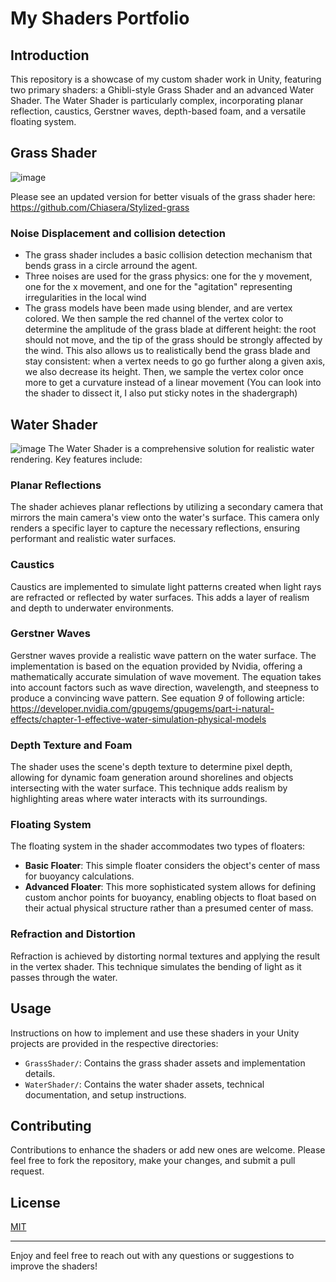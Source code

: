 # My Shaders Portfolio

## Introduction
This repository is a showcase of my custom shader work in Unity, featuring two primary shaders: a Ghibli-style Grass Shader and an advanced Water Shader. The Water Shader is particularly complex, incorporating planar reflection, caustics, Gerstner waves, depth-based foam, and a versatile floating system.

## Grass Shader
![image](https://github.com/Chiasera/Shaders_playground/assets/70693638/79c2dc97-72cc-4105-b914-d404f1574165)

Please see an updated version for better visuals of the grass shader here: https://github.com/Chiasera/Stylized-grass
### Noise Displacement and collision detection
- The grass shader includes a basic collision detection mechanism that bends grass in a circle arround the agent.
- Three noises are used for the grass physics: one for the y movement, one for the x movement, and one for the "agitation" representing irregularities in the local wind
- The grass models have been made using blender, and are vertex colored. We then sample the red channel of the vertex color to determine the amplitude of the grass blade at different height: the root should not move, and the tip of the grass should be strongly affected by the wind. This also allows us to realistically bend the grass blade and stay consistent: when a vertex needs to go go further along a given axis, we also decrease its height. Then, we sample the vertex color once more to get a curvature instead of a linear movement (You can look into the shader to dissect it, I also put sticky notes in the shadergraph)

## Water Shader
![image](https://github.com/Chiasera/Shaders_playground/assets/70693638/078ea4c8-386c-491b-bfc3-b1770262c267)
The Water Shader is a comprehensive solution for realistic water rendering. Key features include:

### Planar Reflections
The shader achieves planar reflections by utilizing a secondary camera that mirrors the main camera's view onto the water's surface. This camera only renders a specific layer to capture the necessary reflections, ensuring performant and realistic water surfaces.

### Caustics
Caustics are implemented to simulate light patterns created when light rays are refracted or reflected by water surfaces. This adds a layer of realism and depth to underwater environments.

### Gerstner Waves
Gerstner waves provide a realistic wave pattern on the water surface. The implementation is based on the equation provided by Nvidia, offering a mathematically accurate simulation of wave movement. The equation takes into account factors such as wave direction, wavelength, and steepness to produce a convincing wave pattern.
See equation *9* of following article: https://developer.nvidia.com/gpugems/gpugems/part-i-natural-effects/chapter-1-effective-water-simulation-physical-models

### Depth Texture and Foam
The shader uses the scene's depth texture to determine pixel depth, allowing for dynamic foam generation around shorelines and objects intersecting with the water surface. This technique adds realism by highlighting areas where water interacts with its surroundings.

### Floating System
The floating system in the shader accommodates two types of floaters:
- **Basic Floater**: This simple floater considers the object's center of mass for buoyancy calculations.
- **Advanced Floater**: This more sophisticated system allows for defining custom anchor points for buoyancy, enabling objects to float based on their actual physical structure rather than a presumed center of mass.

### Refraction and Distortion
Refraction is achieved by distorting normal textures and applying the result in the vertex shader. This technique simulates the bending of light as it passes through the water.

## Usage
Instructions on how to implement and use these shaders in your Unity projects are provided in the respective directories:
- `GrassShader/`: Contains the grass shader assets and implementation details.
- `WaterShader/`: Contains the water shader assets, technical documentation, and setup instructions.

## Contributing
Contributions to enhance the shaders or add new ones are welcome. Please feel free to fork the repository, make your changes, and submit a pull request.

## License
[MIT](https://choosealicense.com/licenses/mit/)

---

Enjoy and feel free to reach out with any questions or suggestions to improve the shaders!
